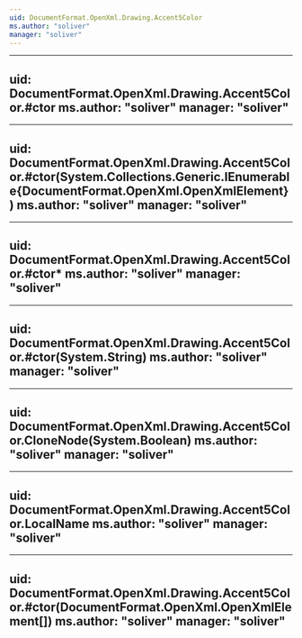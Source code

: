 ```yaml
---
uid: DocumentFormat.OpenXml.Drawing.Accent5Color
ms.author: "soliver"
manager: "soliver"
---
```


---
uid: DocumentFormat.OpenXml.Drawing.Accent5Color.#ctor
ms.author: "soliver"
manager: "soliver"
---

---
uid: DocumentFormat.OpenXml.Drawing.Accent5Color.#ctor(System.Collections.Generic.IEnumerable{DocumentFormat.OpenXml.OpenXmlElement})
ms.author: "soliver"
manager: "soliver"
---

---
uid: DocumentFormat.OpenXml.Drawing.Accent5Color.#ctor*
ms.author: "soliver"
manager: "soliver"
---

---
uid: DocumentFormat.OpenXml.Drawing.Accent5Color.#ctor(System.String)
ms.author: "soliver"
manager: "soliver"
---

---
uid: DocumentFormat.OpenXml.Drawing.Accent5Color.CloneNode(System.Boolean)
ms.author: "soliver"
manager: "soliver"
---

---
uid: DocumentFormat.OpenXml.Drawing.Accent5Color.LocalName
ms.author: "soliver"
manager: "soliver"
---

---
uid: DocumentFormat.OpenXml.Drawing.Accent5Color.#ctor(DocumentFormat.OpenXml.OpenXmlElement[])
ms.author: "soliver"
manager: "soliver"
---
